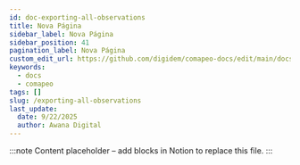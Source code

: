 ```yaml
---
id: doc-exporting-all-observations
title: Nova Página
sidebar_label: Nova Página
sidebar_position: 41
pagination_label: Nova Página
custom_edit_url: https://github.com/digidem/comapeo-docs/edit/main/docs/exporting-all-observations.md
keywords:
  - docs
  - comapeo
tags: []
slug: /exporting-all-observations
last_update:
  date: 9/22/2025
  author: Awana Digital
---
```


<!-- Placeholder content generated automatically because the Notion page is missing a Website Block. -->

:::note
Content placeholder – add blocks in Notion to replace this file.
:::
